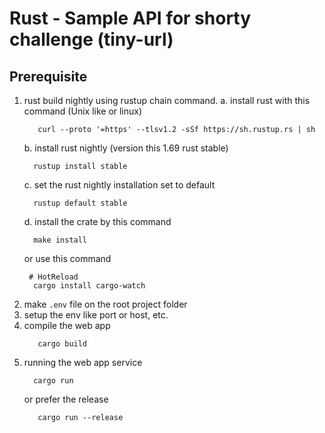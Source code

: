 # Rust - Sample API for shorty challenge (tiny-url)
## Prerequisite
1. rust build nightly using rustup chain command.
    a. install rust with this command (Unix like or linux)
    ```shell
       curl --proto '=https' --tlsv1.2 -sSf https://sh.rustup.rs | sh
    ```
    b. install rust nightly (version this 1.69 rust stable)
    ```shell
      rustup install stable
    ```
    c. set the rust nightly installation set to default 
    ```shell
      rustup default stable
    ```
    d. install the crate by this command
    ```shell
      make install
    ```
    or use this command
    ```shell
     # HotReload
      cargo install cargo-watch
    ```
2. make `.env` file on the root project folder
3. setup the env like port or host, etc.
4. compile the web app
   ```shell
      cargo build
    ```
5. running the web app service
    ```shell
      cargo run 
    ```
   or prefer the release
   ```shell
      cargo run --release
   ```
    
